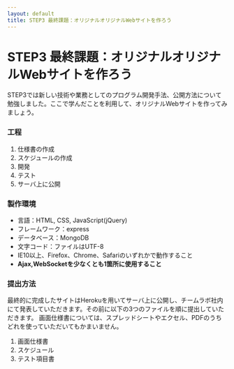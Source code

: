 ```yaml
---
layout: default
title: STEP3 最終課題：オリジナルオリジナルWebサイトを作ろう
---
```

# STEP3 最終課題：オリジナルオリジナルWebサイトを作ろう

STEP3では新しい技術や業務としてのプログラム開発手法、公開方法について勉強しました。ここで学んだことを利用して、オリジナルWebサイトを作ってみましょう。

### 工程

1. 仕様書の作成
2. スケジュールの作成
3. 開発
4. テスト
5. サーバ上に公開

### 製作環境

* 言語：HTML, CSS, JavaScript(jQuery)
* フレームワーク：express
* データベース：MongoDB
* 文字コード：ファイルはUTF-8
* IE10以上、Firefox、Chrome、Safariのいずれかで動作すること
* **Ajax,WebSocketを少なくとも1箇所に使用すること**

### 提出方法

最終的に完成したサイトはHerokuを用いてサーバ上に公開し、チームラボ社内にて発表していただきます。その前に以下の3つのファイルを順に提出していただきます。
画面仕様書については、スプレッドシートやエクセル、PDFのうちどれを使っていただいてもかまいません。

1. 画面仕様書
2. スケジュール
3. テスト項目書
